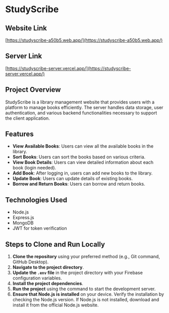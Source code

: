 # StudyScribe

## Website Link

[https://studyscribe-a50b5.web.app/](https://studyscribe-a50b5.web.app/)

## Server Link

[https://studyscribe-server.vercel.app/](https://studyscribe-server.vercel.app/)

## Project Overview

StudyScribe is a library management website that provides users with a platform to manage books efficiently. The server handles data storage, user authentication, and various backend functionalities necessary to support the client application.

## Features

- **View Available Books**: Users can view all the available books in the library.
- **Sort Books**: Users can sort the books based on various criteria.
- **View Book Details**: Users can view detailed information about each book (login needed).
- **Add Book**: After logging in, users can add new books to the library.
- **Update Book**: Users can update details of existing books.
- **Borrow and Return Books**: Users can borrow and return books.

## Technologies Used

- Node.js
- Express.js
- MongoDB
- JWT for token verification

## Steps to Clone and Run Locally

1. **Clone the repository** using your preferred method (e.g., Git command, GitHub Desktop).
2. **Navigate to the project directory**.
3. **Update the `.env` file** in the project directory with your Firebase configuration variables.
4. **Install the project dependencies**.
5. **Run the project** using the command to start the development server.
6. **Ensure that Node.js is installed** on your device. Verify the installation by checking the Node.js version. If Node.js is not installed, download and install it from the official Node.js website.
